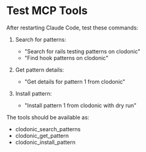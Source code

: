 # Test MCP Tools

After restarting Claude Code, test these commands:

1. Search for patterns:
   - "Search for rails testing patterns on clodonic"
   - "Find hook patterns on clodonic"

2. Get pattern details:
   - "Get details for pattern 1 from clodonic"

3. Install pattern:
   - "Install pattern 1 from clodonic with dry run"

The tools should be available as:
- clodonic_search_patterns
- clodonic_get_pattern  
- clodonic_install_pattern